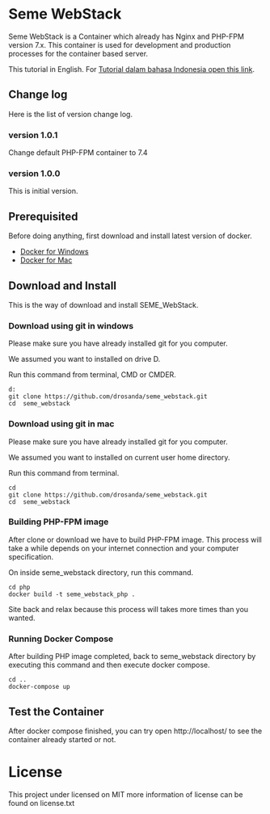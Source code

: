 # Seme WebStack
Seme WebStack is a Container which already has Nginx and PHP-FPM version 7.x. This container is used for development and production processes for the container based server.

This tutorial in English. For [Tutorial dalam bahasa Indonesia open this link](https://github.com/drosanda/seme_webstack/blob/master/readme-id.md).

## Change log
Here is the list of version change log.

### version 1.0.1
Change default PHP-FPM container to 7.4

### version 1.0.0
This is initial version.

## Prerequisited
Before doing anything, first download and install latest version of docker.
- [Docker for Windows](https://hub.docker.com/editions/community/docker-ce-desktop-windows/)
- [Docker for Mac](https://hub.docker.com/editions/community/docker-ce-desktop-mac/)

## Download and Install

This is the way of download and install SEME_WebStack.

### Download using git in windows

Please make sure you have already installed git for you computer.

We assumed you want to installed on drive D.

Run this command from terminal, CMD or CMDER.
```
d:
git clone https://github.com/drosanda/seme_webstack.git
cd  seme_webstack
```
### Download using git in mac

Please make sure you have already installed git for you computer.

We assumed you want to installed on current user home directory.

Run this command from terminal.

```
cd
git clone https://github.com/drosanda/seme_webstack.git
cd  seme_webstack
```

### Building PHP-FPM image

After clone or download we have to build PHP-FPM image.
This process will take a while depends on your internet connection and your computer specification.

On inside seme_webstack directory, run this command.

```
cd php
docker build -t seme_webstack_php .
```

Site back and relax because this process will takes more times than you wanted.

### Running Docker Compose
After building PHP image completed, back to seme_webstack directory by executing this command and then execute docker compose.

```
cd ..
docker-compose up
```

## Test the Container
After docker compose finished, you can try open http://localhost/ to see the container already started or not.

# License
This project under licensed on MIT more information of license can be found on license.txt
